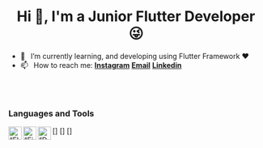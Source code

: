 <h1 align="center"> Hi 👋, I'm a Junior Flutter Developer 😜</h3>


- 🌱 &ensp;I’m currently learning, and developing using Flutter Framework ❤️
- 📫 &ensp;How to reach me: [**Instagram**][instagram] [**Email**][email] [**Linkedin**][linkedin]
<br />
<br />

### Languages and Tools
[<img align="left" alt=“Flutter” width="26px" src="https://www.vectorlogo.zone/logos/flutterio/flutterio-icon.svg" />]
[<img align="left" alt=“Firebase” width="26px" src="https://www.vectorlogo.zone/logos/firebase/firebase-icon.svg" />]
[<img align="left" alt=“Dart” width="26px" src="https://www.vectorlogo.zone/logos/dartlang/dartlang-icon.svg" />]



<br />
<br />




[linkedin]: https://www.linkedin.com/in/anugrah-k-22b763202/
[github]: https://github.com/anugrahkora
[instagram]: https://www.instagram.com/front.enddev
[email]: mailto:anugrahkorembeth.ak@gmail.com
